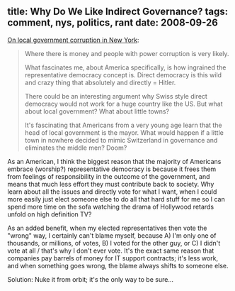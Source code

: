 title: Why Do We Like Indirect Governance?
tags: comment, nys, politics, rant
date: 2008-09-26
---
<a href="http://news.ycombinator.com/item?id=279535">On local government corruption in New York</a>:
<blockquote cite="http://news.ycombinator.com/item?id=279535">Where there is money and people with power corruption is very likely.

What fascinates me, about America specifically, is how ingrained the representative democracy concept is. Direct democracy is this wild and crazy thing that absolutely and directly = Hitler.

There could be an interesting argument why Swiss style direct democracy would not work for a huge country like the US. But what about local government? What about little towns?

It's fascinating that Americans from a very young age learn that the head of local government is the mayor. What would happen if a little town in nowhere decided to mimic Switzerland in governance and eliminates the middle men? Doom?</blockquote>

As an American, I think the biggest reason that the majority of Americans embrace (worship?) representative democracy is because it frees them from feelings of responsibility in the outcome of the government, and means that much less effort they must contribute back to society. Why learn about all the issues and directly vote for what I want, when I could more easily just elect someone else to do all that hard stuff for me so I can spend more time on the sofa watching the drama of Hollywood retards unfold on high definition TV?

As an added benefit, when my elected representatives then vote the "wrong" way, I certainly can't blame myself, because A) I'm only one of thousands, or millions, of votes, B) I voted for the other guy, or C) I didn't vote at all / that's why I don't ever vote. It's the exact same reason that companies pay barrels of money for IT support contracts; it's less work, and when something goes wrong, the blame always shifts to someone else.

Solution: Nuke it from orbit; it's the only way to be sure...
